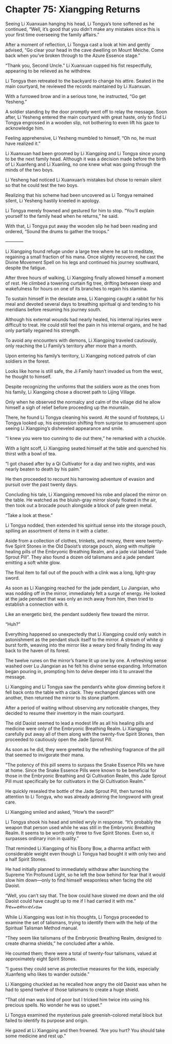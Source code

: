 # Chapter 75: Xiangping Returns

Seeing Li Xuanxuan hanging his head, Li Tongya’s tone softened as he continued, “Well, it’s good that you didn’t make any mistakes since this is your first time overseeing the family affairs.”

After a moment of reflection, Li Tongya cast a look at him and gently advised, “Go clear your head in the cave dwelling on Mount Meiche. Come back when you’ve broken through to the Azure Essence stage.”

“Thank you, Second Uncle.” Li Xuanxuan cupped his fist respectfully, appearing to be relieved as he withdrew.

Li Tongya then retreated to the backyard to change his attire. Seated in the main courtyard, he reviewed the records maintained by Li Xuanxuan.

With a furrowed brow and in a serious tone, he instructed, “Go get Yesheng.”

A soldier standing by the door promptly went off to relay the message. Soon after, Li Yesheng entered the main courtyard with great haste, only to find Li Tongya engrossed in a wooden slip, not bothering to even lift his gaze to acknowledge him.

Feeling apprehensive, Li Yesheng mumbled to himself, “Oh no, he must have realized it.”

Li Xuanxuan had been groomed by Li Xiangping and Li Tongya since young to be the next family head. Although it was a decision made before the birth of Li Xuanfeng and Li Xuanling, no one knew what was going through the minds of the two boys.

Li Yesheng had noticed Li Xuanxuan’s mistakes but chose to remain silent so that he could test the two boys.

Realizing that his scheme had been uncovered as Li Tongya remained silent, Li Yesheng hastily kneeled in apology.

Li Tongya merely frowned and gestured for him to stop. “You’ll explain yourself to the family head when he returns,” he said.

With that, Li Tongya put away the wooden slip he had been reading and ordered, “Sound the drums to gather the troops.”

————

Li Xiangping found refuge under a large tree where he sat to meditate, regaining a small fraction of his mana. Once slightly recovered, he cast the Divine Movement Spell on his legs and continued his journey southward, despite the fatigue.

After three hours of walking, Li Xiangping finally allowed himself a moment of rest. He climbed a towering curtain fig tree, drifting between sleep and wakefulness for hours on one of its branches to regain his stamina.

To sustain himself in the desolate area, Li Xiangping caught a rabbit for his meal and devoted several days to breathing spiritual qi and tending to his meridians before resuming his journey south.

Although his external wounds had nearly healed, his internal injuries were difficult to treat. He could still feel the pain in his internal organs, and he had only partially regained his strength.

To avoid any encounters with demons, Li Xiangping traveled cautiously, only reaching the Li Family’s territory after more than a month.

Upon entering his family’s territory, Li Xiangping noticed patrols of clan soldiers in the forest.

Looks like home is still safe, the Ji Family hasn’t invaded us from the west, he thought to himself.

Despite recognizing the uniforms that the soldiers wore as the ones from his family, Li Xiangping chose a discreet path to Lijing Village.

Only when he observed the normalcy and calm of the village did he allow himself a sigh of relief before proceeding up the mountain.

There, he found Li Tongya cleaning his sword. At the sound of footsteps, Li Tongya looked up, his expression shifting from surprise to amusement upon seeing Li Xiangping’s disheveled appearance and smile.

“I knew you were too cunning to die out there,” he remarked with a chuckle.

With a light scoff, Li Xiangping seated himself at the table and quenched his thirst with a bowl of tea.

“I got chased after by a Qi Cultivator for a day and two nights, and was nearly beaten to death by his palm.”

He then proceeded to recount his harrowing adventure of evasion and pursuit over the past twenty days.

Concluding his tale, Li Xiangping removed his robe and placed the mirror on the table. He watched as the bluish-gray mirror slowly floated in the air, then took out a brocade pouch alongside a block of pale green metal.

“Take a look at these.”

Li Tongya nodded, then extended his spiritual sense into the storage pouch, spilling an assortment of items in it with a clatter.

Aside from a collection of clothes, trinkets, and money, there were twenty-five Spirit Stones in the Old Daoist’s storage pouch, along with multiple healing pills of the Embryonic Breathing Realm, and a jade vial labeled “Jade Sprout Pill”. They also found a dozen old talismans and a jade pendant emitting a soft white glow.

The final item to fall out of the pouch with a clink was a long, light-gray sword.

As soon as Li Xiangping reached for the jade pendant, Lu Jiangxian, who was nodding off in the mirror, immediately felt a surge of energy. He looked at the jade pendant that was only an inch away from him, then tried to establish a connection with it.

Like an energetic bird, the pendant suddenly flew toward the mirror.

“Huh?”

Everything happened so unexpectedly that Li Xiangping could only watch in astonishment as the pendant stuck itself to the mirror. A stream of white qi burst forth, weaving into the mirror like a weary bird finally finding its way back to the haven of its forest.

The twelve runes on the mirror’s frame lit up one by one. A refreshing sense washed over Lu Jiangxian as he felt his divine sense expanding. Information began pouring in, prompting him to delve deeper into it to unravel the message.

Li Xiangping and Li Tongya saw the pendant’s white glow dimming before it fell back onto the table with a clack. They exchanged glances with one another, then returned the mirror to its stone platform.

After a period of waiting without observing any noticeable changes, they decided to resume their inventory in the main courtyard.

The old Daoist seemed to lead a modest life as all his healing pills and medicine were only of the Embryonic Breathing Realm. Li Xiangping carefully put away all of them along with the twenty-five Spirit Stones, then proceeded to cautiously open the Jade Sprout Pill.

As soon as he did, they were greeted by the refreshing fragrance of the pill that seemed to invigorate their mana.

“The potency of this pill seems to surpass the Snake Essence Pills we have at home. Since the Snake Essence Pills were known to be beneficial for those in the Embryonic Breathing and Qi Cultivation Realm, this Jade Sprout Pill must specifically be for cultivators in the Qi Cultivation Realm.”

He quickly resealed the bottle of the Jade Sprout Pill, then turned his attention to Li Tongya, who was already admiring the longsword with great care.

Li Xiangping smiled and asked, “How’s the sword?”

Li Tongya shook his head and smiled wryly in response. “It’s probably the weapon that person used while he was still in the Embryonic Breathing Realm. It seems to be worth only three to five Spirit Stones. Even so, it surpasses ordinary iron in quality.”

That reminded Li Xiangping of his Ebony Bow, a dharma artifact with considerable weight even though Li Tongya had bought it with only two and a half Spirit Stones.

He had initially planned to immediately withdraw after launching the Supreme Yin Profound Light, so he left the bow behind for fear that it would slow him down—only to find himself weaponless when facing the old Daoist.

“Well, you can’t say that. The bow could have slowed me down and the old Daoist could have caught up to me if I had carried it with me.”
𝘧𝘳𝘦ℯ𝓌𝘦𝒷𝘯𝑜𝑣𝘦𝓁.𝒸𝘰𝓂

While Li Xiangping was lost in his thoughts, Li Tongya proceeded to examine the set of talismans, trying to identify them with the help of the Spiritual Talisman Method manual.

“They seem like talismans of the Embryonic Breathing Realm, designed to create dharma shields,” he concluded after a while.

He counted them; there were a total of twenty-four talismans, valued at approximately eight Spirit Stones.

“I guess they could serve as protective measures for the kids, especially Xuanfeng who likes to wander outside.”

Li Xiangping chuckled as he recalled how angry the old Daoist was when he had to spend twelve of those talismans to create a huge shield.

“That old man was kind of poor but I tricked him twice into using his precious spells. No wonder he was so upset.”

Li Tongya examined the mysterious pale greenish-colored metal block but failed to identify its purpose and origin.

He gazed at Li Xiangping and then frowned. “Are you hurt? You should take some medicine and rest up.”
